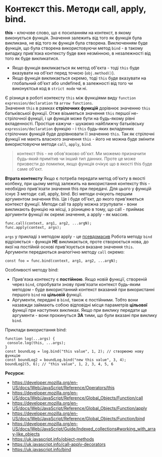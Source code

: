 # Контекст this. Методи call, apply, bind.

**this** - ключове слово, що є посиланням на контекст, в якому виконується функція. Значення залежить від того як функція була викликана, не від того як функція була створена. Виключенням буде функція, що була створена використовуючи метод `bind` - в такому випадку прив'язка контексту буде вже незмінною, в незалежності від того як буде викликатися.
- Якщо функція викликається як метод об'єкта - тоді `this` буде вказувати на об'єкт перед точкою (`obj.method()`). 
- Якщо функція викликається окремо, тоді `this` буде вказувати на глобальний об'єкт або undefined, в залежності від того чи виконуєтсья код в `strict mode` чи ні.

Є різниця в роботі контексту `this` між функціями виду `function expression/declaration` та `arrow functions`.  
Значення `this` в рамках **стрілочних функцій** дорівнює значенню `this` батьківської функції. Отже візьметься значення `this` першої не-стрілочної функції, і ця функція може бути на будь-якому рівні вкладенності. Простіше кажучи - шукаємо найближчу батьківську `expression/declaration` функцію - і `this` будь-яких вкладенних стрілочних функцій буде дорівнювати її значенню `this`.
Так як стрілочні функції не мають власного значення `this` - його не можна буде змінити використовуючи методи `call`, `apply`, `bind`.

> контекст this - не обов'язково об'єкт. Ми можемо призначити будь-який примітив чи інший тип данних. Проте це може призвести до помилки, якщо функція очікує що в якості this буде саме об'єкт.

**Втрата контексту**
Якщо є потреба передати метод об'єкту в якості колбеку, при цьому метод залежить на використання контексту this - необхідно прив'язати значення this при передачі. 
Для цього у функцій існує 3 методи: call, apply, bind. Всі методи очікують першим аргументом значення this. Це і буде об'єкт, до якого прив'яжеться контекст функції. Методи сall та apply можна згрупувати - вони викликають функцію на місці, з різницею в тому, що call - приймає аргументи функції як окремі значення, а apply - як массив.

    func.call(context, arg1, arg2, ...argN);
    func.apply(context, args);
`args` у прикладі з методом apply - це [псевдомасив](https://developer.mozilla.org/en-US/docs/Web/JavaScript/Guide/Indexed_collections#working_with_array-like_objects)
Робота методу `bind` відрізяється - функція **НЕ** викликається, проте створюється нова, до якої на постійній основі прив'язується вказане значення `this`. Аргументи передаються аналогічно методу `call` окремо:

    const foo = func.bind(context, arg1, arg2, ...argN);
Особливості методу bind:

 - Прив'язка контексту є **постійною**. Якщо новій функції, створеній через `bind`, спробувати знову прив'язати контекст будь-яким методом - буде використанний контекст вказаний при використанні першого `bind` на **цільовій** функції.
 - Аргументи, передані в `bind`, також є постійними. Тобто вони назавжди займають собою відповідні місця параметрів **цільової** функції при наступних викликах. Якщо при виклику передати ще аргументи - вони прокинуться **ЗА** тими, що були вказані при виклику `bind`.
 
 Приклади використання bind:
 ```
function log(...args) {
  console.log(this, ...args);
}
const boundLog = log.bind("this value", 1, 2); // створюємо нову функцію
const boundLog2 = boundLog.bind("new this value", 3, 4);
boundLog2(5, 6); // "this value", 1, 2, 3, 4, 5, 6
```

    

**Ресурси:**
 - https://developer.mozilla.org/en-US/docs/Web/JavaScript/Reference/Operators/this
 - https://developer.mozilla.org/en-US/docs/Web/JavaScript/Reference/Global_Objects/Function/call
 - https://developer.mozilla.org/en-US/docs/Web/JavaScript/Reference/Global_Objects/Function/apply
 - https://developer.mozilla.org/en-US/docs/Web/JavaScript/Reference/Global_Objects/Function/bind
 - https://developer.mozilla.org/en-US/docs/Web/JavaScript/Guide/Indexed_collections#working_with_array-like_objects
 - https://uk.javascript.info/object-methods
 - https://uk.javascript.info/call-apply-decorators
 - https://uk.javascript.info/bind

